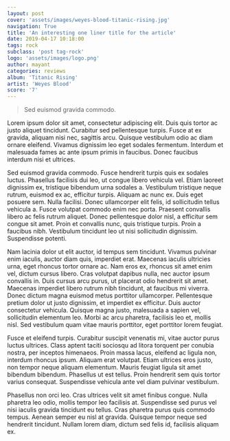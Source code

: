 ```yaml
---
layout: post
cover: 'assets/images/weyes-blood-titanic-rising.jpg'
navigation: True
title: 'An interesting one liner title for the article'
date: 2019-04-17 10:18:00
tags: rock
subclass: 'post tag-rock'
logo: 'assets/images/logo.png'
author: mayant
categories: reviews
album: 'Titanic Rising'
artist: 'Weyes Blood'
score: '7'
---
```


> Sed euismod gravida commodo.

Lorem ipsum dolor sit amet, consectetur adipiscing elit. Duis quis tortor ac justo aliquet tincidunt. Curabitur sed pellentesque turpis. Fusce at ex gravida, aliquam nisi nec, sagittis arcu. Quisque vestibulum odio ac diam ornare eleifend. Vivamus dignissim leo eget sodales fermentum. Interdum et malesuada fames ac ante ipsum primis in faucibus. Donec faucibus interdum nisi et ultrices.

Sed euismod gravida commodo. Fusce hendrerit turpis quis ex sodales luctus. Phasellus facilisis dui leo, ut congue libero vehicula vel. Etiam laoreet dignissim ex, tristique bibendum urna sodales a. Vestibulum tristique neque rutrum, euismod ex ac, efficitur turpis. Aliquam ac nunc ex. Duis eget posuere sem. Nulla facilisi. Donec ullamcorper elit felis, id sollicitudin tellus vehicula a. Fusce volutpat commodo enim nec porta. Praesent convallis libero ac felis rutrum aliquet. Donec pellentesque dolor nisl, a efficitur sem congue sit amet. Proin et convallis nunc, quis tristique turpis. Proin a faucibus nibh. Vestibulum tincidunt leo ut nisi sollicitudin dignissim. Suspendisse potenti.

Nam lacinia dolor ut elit auctor, id tempus sem tincidunt. Vivamus pulvinar enim iaculis, auctor diam quis, imperdiet erat. Maecenas iaculis ultricies urna, eget rhoncus tortor ornare ac. Nam eros ex, rhoncus sit amet enim vel, dictum cursus libero. Cras volutpat dapibus nulla, nec auctor ipsum convallis in. Duis cursus arcu purus, ut placerat odio hendrerit sit amet. Maecenas imperdiet libero rutrum nibh tincidunt, at faucibus mi viverra. Donec dictum magna euismod metus porttitor ullamcorper. Pellentesque pretium dolor ut justo dignissim, et imperdiet ex efficitur. Duis auctor consectetur vehicula. Quisque magna justo, malesuada a sapien vel, sollicitudin elementum leo. Morbi ac arcu pharetra, facilisis leo et, mollis nisl. Sed vestibulum quam vitae mauris porttitor, eget porttitor lorem feugiat.

Fusce et eleifend turpis. Curabitur suscipit venenatis mi, vitae auctor purus luctus ultrices. Class aptent taciti sociosqu ad litora torquent per conubia nostra, per inceptos himenaeos. Proin massa lacus, eleifend ac ligula non, interdum rhoncus ipsum. Aliquam erat volutpat. Etiam ultrices eros justo, non tempor neque aliquam elementum. Mauris feugiat ligula sit amet bibendum bibendum. Phasellus ut est tellus. Proin hendrerit sem quis tortor varius consequat. Suspendisse vehicula ante vel diam pulvinar vestibulum.

Phasellus non orci leo. Cras ultrices velit sit amet finibus congue. Nulla pharetra leo odio, mollis tempor leo facilisis at. Suspendisse sed purus vel nisi iaculis gravida tincidunt eu tellus. Cras pharetra purus quis commodo tempus. Aenean semper eu nisl at gravida. Quisque tempor neque sed hendrerit tincidunt. Nullam lorem diam, dictum sed felis id, facilisis aliquam ex. 